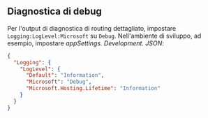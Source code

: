 ## <a name="debug-diagnostics"></a>Diagnostica di debug

Per l'output di diagnostica di routing dettagliato, impostare `Logging:LogLevel:Microsoft` su `Debug`. Nell'ambiente di sviluppo, ad esempio, impostare *appSettings. Development. JSON*:

```JSON
{
  "Logging": {
    "LogLevel": {
      "Default": "Information",
      "Microsoft": "Debug",
      "Microsoft.Hosting.Lifetime": "Information"
    }
  }
}